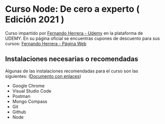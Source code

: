 # Curso Node: De cero a experto ( Edición 2021 )

Curso impartido por [Fernando Herrera - Udemy](https://www.udemy.com/user/550c38655ec11/) en la plataforma de UDEMY. En su página oficial se encuentras cupones de descuento para sus cursos: [Fernando Herrera - Página Web](https://fernando-herrera.com/#/home)

## Instalaciones necesarias o recomendadas

Algunas de las instalaciones recomendadas para el curso son las siguientes: ([Documento con enlaces](https://gist.github.com/Klerith/177c153db77e566cb763f79e65d248bf))

- Google Chrome
- Visual Studio Code
- Postman
- Mongo Compass
- Git
- Github
- Node
